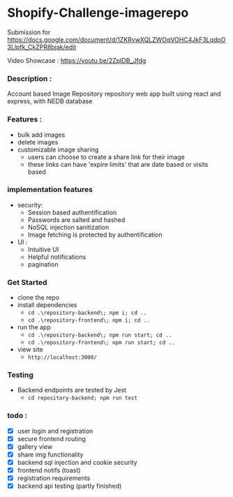 # Shopify-Challenge-imagerepo

Submission for https://docs.google.com/document/d/1ZKRywXQLZWOqVOHC4JkF3LqdpO3Llpfk_CkZPR8bjak/edit

Video Showcase : https://youtu.be/2ZpIDB_Jfdg

### Description : 
Account based Image Repository repository web app built using react and express, with NEDB database

### Features : 
- bulk add images
- delete images
- customizable image sharing 
  - users can choose to create a share link for their image
  - these links can have 'expire limits' that are date based or visits based

### implementation features
- security:
  - Session based authentification
  - Passwords are salted and hashed 
  - NoSQL injection sanitization
  - Image fetching is protected by authentification
- UI :
  - Intuitive UI
  - Helpful notifications
  - pagination

### Get Started
- clone the repo
- install dependencies 
  - `cd .\repository-backend\; npm i; cd .. `
  - `cd .\repository-frontend\; npm i; cd .. `
- run the app
  -  `cd .\repository-backend\; npm run start; cd .. `
  -  `cd .\repository-frontend\; npm run start; cd .. `
- view site
  - `http://localhost:3000/` 

### Testing
- Backend endpoints are tested by Jest
  - `cd repository-backend; npm run test`
### todo :
- [x] user login and registration
- [x] secure frontend routing
- [x] gallery view
- [x] share img functionality
- [x] backend sql injection and cookie security
- [x] frontend notifs (toast)
- [x] registration requirements
- [x] backend api testing (partly finished)
